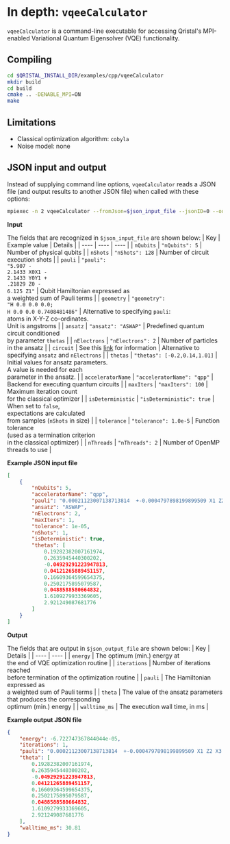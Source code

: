 # In depth: `vqeeCalculator` 
`vqeeCalculator` is a command-line executable for accessing Qristal's MPI-enabled Variational Quantum Eigensolver (VQE) functionality.

## Compiling
```bash
cd $QRISTAL_INSTALL_DIR/examples/cpp/vqeeCalculator
mkdir build
cd build
cmake .. -DENABLE_MPI=ON
make
```

## Limitations
- Classical optimization algorithm: `cobyla`
- Noise model: none

## JSON input and output
Instead of supplying command line options, `vqeeCalculator` reads a JSON file (and output results to another JSON file) when called with these options:
```bash
mpiexec -n 2 vqeeCalculator --fromJson=$json_input_file --jsonID=0 --outputJson=$json_output_file

```
**Input**

The fields that are recognized in `$json_input_file` are shown below:
| Key | Example value | Details |
| ---- | ---- | ---- |
| `nQubits` | `"nQubits": 5` | Number of physical qubits |
| `nShots` | `"nShots": 128` | Number of circuit execution shots |
| `pauli` | `"pauli": `<br />`"5.907 - `<br />`2.1433 X0X1 - `<br />`2.1433 Y0Y1 + `<br />`.21829 Z0 - `<br />`6.125 Z1"` | Qubit Hamiltonian expressed as <br />a weighted sum of Pauli terms |
| `geometry` | `"geometry": `<br />`"H 0.0 0.0 0.0; `<br />`H 0.0 0.0 0.7408481486"` | Alternative to specifying `pauli`: <br />atoms in X-Y-Z co-ordinates.<br />Unit is angstroms |
| `ansatz` | `"ansatz": "ASWAP"` | Predefined quantum circuit conditioned <br/>by parameter `thetas` |
| `nElectrons` | `"nElectrons": 2` | Number of particles in the ansatz |
| `circuit` | See this [link](https://qristal.readthedocs.io/en/latest/rst/vqe.html#user-defined-ansatz) for information | Alternative to specifying `ansatz` and `nElectrons` |
| `thetas` | `"thetas": [-0.2,0.14,1.01]` | Initial values for ansatz parameters.<br/>A value is needed for each <br />parameter in the ansatz. |
| `acceleratorName` | `"acceleratorName": "qpp"` | Backend for executing quantum circuits |
| `maxIters` | `"maxIters": 100` | Maximum iteration count <br />for the classical optimizer |
| `isDeterministic` | `"isDeterministic": true` | When set to `false`, <br />expectations are calculated <br />from samples (`nShots` in size) |
| `tolerance` | `"tolerance": 1.0e-5` | Function tolerance <br/>(used as a termination criterion <br />in the classical optimizer) |
| `nThreads` | `"nThreads": 2` | Number of OpenMP <br />threads to use |

**Example JSON input file**
```json
[
    {
        "nQubits": 5,
        "acceleratorName": "qpp",
        "pauli": "0.00021123007138713814  +-0.0004797898199899509 X1 Z2 X3 +-0.0004797898199899509 Y1 Z2 Y3 +-0.0008504196943407897 Z1 +-0.0004797898199899509 X2 Z3 X4 +-0.0004797898199899509 Y2 Z3 Y4 +-0.0008504196943407897 Z2 +-0.0009971065473443474 Z3 +-0.0009971065473443474 Z4",
        "ansatz": "ASWAP",
        "nElectrons": 2,
        "maxIters": 1,
        "tolerance": 1e-05,
        "nShots": 1,
        "isDeterministic": true,
        "thetas": [
            0.19282382007161974,
            0.2635945440300202,
            -0.04929291223947813,
            0.04121265889451157,
            0.16609364599654375,
            0.2502175895079587,
            0.0488588580664832,
            1.6109279933369605,
            2.921249087681776
        ]
    }
]
```
**Output**

The fields that are output in `$json_output_file` are shown below:
| Key | Details |
| ---- |  ---- |
| `energy` | The optimum (min.) energy at <br />the end of VQE optimization routine |
| `iterations` | Number of iterations reached <br />before termination of the optimization routine |
| `pauli` | The Hamiltonian expressed as <br />a weighted sum of Pauli terms |
| `theta` | The value of the ansatz parameters <br />that produces the corresponding <br />optimum (min.) energy |
| `walltime_ms` | The execution wall time, in ms |

**Example output JSON file**
```json
{
    "energy": -6.722747367844044e-05,
    "iterations": 1,
    "pauli": "0.00021123007138713814  +-0.0004797898199899509 X1 Z2 X3 +-0.0004797898199899509 Y1 Z2 Y3 +-0.0008504196943407897 Z1 +-0.0004797898199899509 X2 Z3 X4 +-0.0004797898199899509 Y2 Z3 Y4 +-0.0008504196943407897 Z2 +-0.0009971065473443474 Z3 +-0.0009971065473443474 Z4",
    "theta": [
        0.19282382007161974,
        0.2635945440300202,
        -0.04929291223947813,
        0.04121265889451157,
        0.16609364599654375,
        0.2502175895079587,
        0.0488588580664832,
        1.6109279933369605,
        2.921249087681776
    ],
    "walltime_ms": 30.81
}
```
